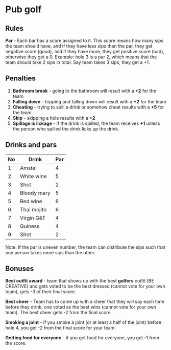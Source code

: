 # Pub golf

## Rules

**Par** - Each bar has a score assigned to it. This score means how many sips the team should have, and if they have less sips than the par, they get negative score (good), and if they have more, they get positive score (bad), otherwise they get a 0. Example: hole 3 is a par 2, which means that the team should take 2 sips in total. Say team takes 3 sips, they get a +1.

## Penalties

1. **Bathroom break** - going to the bathroom will result with a **+2** for the team
2. **Falling down** - tripping and falling down will result with a **+2** for the team
3. **Cheating** - trying to spill a drink or somehow cheat results with a **+5** for the team
4. **Skip** - skipping a hole results with a **+2**
5. **Spillage is lickage** - if the drink is spilled, the team receives **+1** unless the person who spilled the drink licks up the drink.

## Drinks and pars

| No  | Drink       | Par |
| --- | ----------- | --- |
| 1   | Amstel      | 4   |
| 2   | White wine  | 5   |
| 3   | Shot        | 2   |
| 4   | Bloody mary | 5   |
| 5   | Red wine    | 6   |
| 6   | Thai mojito | 6   |
| 7   | Virgin G&T  | 4   |
| 8   | Guiness     | 4   |
| 9   | Shot        | 2   |

Note: If the par is uneven number, the team can distribute the sips such that one person takes more sips than the other.

## Bonuses

**Best outfit award** - team that shows up with the best **golfers** outfit (BE CREATIVE) and gets voted to be the best dressed (cannot vote for your own team), gets -3 of their final score.

**Best cheer** - Team has to come up with a cheer that they will say each time before they drink, one voted as the best wins (cannot vote for your own team). The best cheer gets -2 from the final score.

**Smoking a joint** - if you smoke a joint (or at least a half of the joint) before hole 4, you get -2 from the final score for your team.

**Getting food for everyone** - if you get food for everyone, you get -1 from the score.
